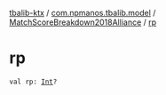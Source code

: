 [tbalib-ktx](../../index.md) / [com.npmanos.tbalib.model](../index.md) / [MatchScoreBreakdown2018Alliance](index.md) / [rp](./rp.md)

# rp

`val rp: `[`Int`](https://kotlinlang.org/api/latest/jvm/stdlib/kotlin/-int/index.html)`?`